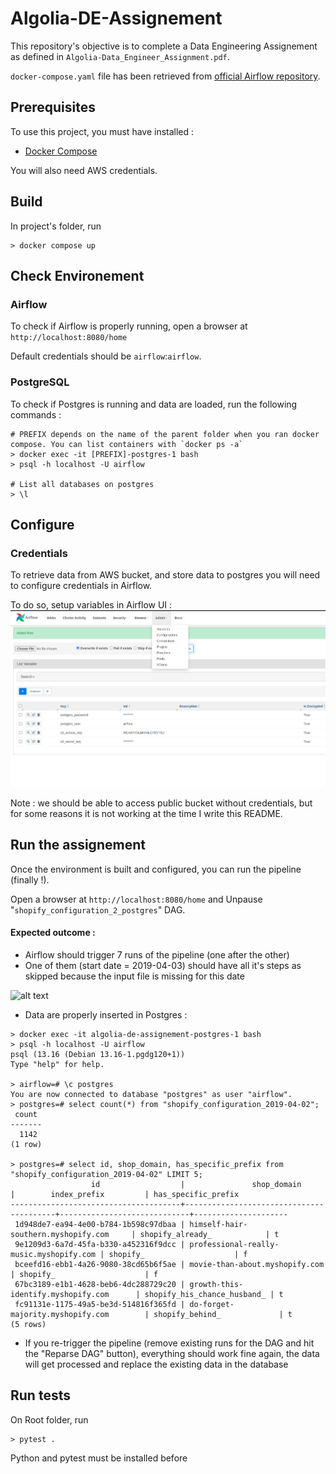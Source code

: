 # Algolia-DE-Assignement

This repository's objective is to complete a Data Engineering Assignement as defined in `Algolia-Data_Engineer_Assignment.pdf`.

`docker-compose.yaml` file has been retrieved from [official Airflow repository](https://github.com/apache/airflow/blob/main/docs/apache-airflow/howto/docker-compose/docker-compose.yaml).
## Prerequisites

To use this project, you must have installed : 
* [Docker Compose](https://docs.docker.com/compose/install/)

You will also need AWS credentials.

## Build 

In project's folder, run 

```console
> docker compose up
```

## Check Environement

### Airflow

To check if Airflow is properly running, open a browser at `http://localhost:8080/home`

Default credentials should be `airflow`:`airflow`.

### PostgreSQL

To check if Postgres is running and data are loaded, run the following commands : 

```console
# PREFIX depends on the name of the parent folder when you ran docker compose. You can list containers with `docker ps -a` 
> docker exec -it [PREFIX]-postgres-1 bash 
> psql -h localhost -U airflow

# List all databases on postgres
> \l 
```
## Configure

### Credentials 
To retrieve data from AWS bucket, and store data to postgres you will need to configure credentials in Airflow.

To do so, setup variables in Airflow UI : 
![alt text](doc/images/setup_variable.png)

Note : we should be able to access public bucket without credentials, but for some reasons it is not working at the time I write this README.

## Run the assignement

Once the environment is built and configured, you can run the pipeline (finally !).

Open a browser at `http://localhost:8080/home` and Unpause "`shopify_configuration_2_postgres`" DAG.

#### Expected outcome : 
* Airflow should trigger 7 runs of the pipeline (one after the other)
* One of them (start date = 2019-04-03) should have all it's steps as skipped because the input file is missing for this date

![alt text](image.png)
* Data are properly inserted in Postgres : 

```console
> docker exec -it algolia-de-assignement-postgres-1 bash
> psql -h localhost -U airflow
psql (13.16 (Debian 13.16-1.pgdg120+1))
Type "help" for help.

> airflow=# \c postgres 
You are now connected to database "postgres" as user "airflow".
> postgres=# select count(*) from "shopify_configuration_2019-04-02";
 count 
-------
  1142
(1 row)

> postgres=# select id, shop_domain, has_specific_prefix from "shopify_configuration_2019-04-02" LIMIT 5;
                  id                  |               shop_domain               |        index_prefix         | has_specific_prefix 
--------------------------------------+-----------------------------------------+-----------------------------+---------------------
 1d948de7-ea94-4e00-b784-1b598c97dbaa | himself-hair-southern.myshopify.com     | shopify_already_            | t
 9e1209d3-6a7d-45fa-b330-a452316f9dcc | professional-really-music.myshopify.com | shopify_                    | f
 bceefd16-ebb1-4a26-9080-38cd65b6f5ae | movie-than-about.myshopify.com          | shopify_                    | f
 67bc3189-e1b1-4628-beb6-4dc288729c20 | growth-this-identify.myshopify.com      | shopify_his_chance_husband_ | t
 fc91131e-1175-49a5-be3d-514816f365fd | do-forget-majority.myshopify.com        | shopify_behind_             | t
(5 rows)

```

* If you re-trigger the pipeline (remove existing runs for the DAG and hit the "Reparse DAG" button), everything should work fine again, the data will get processed and replace the existing data in the database

## Run tests

On Root folder, run 
```console
> pytest .
```

Python and pytest must be installed before